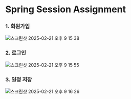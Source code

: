 # Spring Session Assignment

### 1. 회원가입

![스크린샷 2025-02-21 오후 9 15 38](https://github.com/user-attachments/assets/c09e3729-f708-4870-a95d-547504139a3b)


### 2. 로그인

![스크린샷 2025-02-21 오후 9 15 55](https://github.com/user-attachments/assets/4de1cc52-2658-4fcc-bcbd-e07e53720523)

### 3. 일정 저장

![스크린샷 2025-02-21 오후 9 16 26](https://github.com/user-attachments/assets/919b53b8-3ac3-46b2-93db-d3e41e510113)
